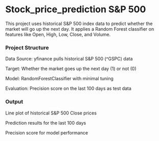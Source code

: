 # Stock_price_prediction S&P 500

This project uses historical S&P 500 index data to predict whether the market will go up the next day. It applies a Random Forest classifier on features like Open, High, Low, Close, and Volume.

### Project Structure
Data Source: yfinance pulls historical S&P 500 (^GSPC) data

Target: Whether the market goes up the next day (1) or not (0)

Model: RandomForestClassifier with minimal tuning

Evaluation: Precision score on the last 100 days as test data


### Output
Line plot of historical S&P 500 Close prices

Prediction results for the last 100 days

Precision score for model performance
